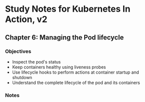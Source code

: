 # Study Notes for Kubernetes In Action, v2

## Chapter 6: Managing the Pod lifecycle

### Objectives
- Inspect the pod's status
- Keep containers healthy using liveness probes
- Use lifecycle hooks to perform actions at container startup and shutdown
- Understand the complete lifecycle of the pod and its containers

### Notes

